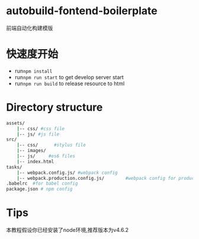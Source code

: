 # autobuild-fontend-boilerplate
前端自动化构建模版



快速度开始
===
- run`npm install`
- run`npm run start` to get develop server start
- run`npm run build` to release resource to html

 

Directory structure
===

```sh
assets/
    |-- css/ #css file
    |-- js/ #js file
src/
    |-- css/      #stylus file
    |-- images/
    |-- js/     #es6 files
    |-- index.html 
tasks/
    |-- webpack.config.js/ #webpack config
    |-- webpack.production.config.js/        #webpack config for production
.babelrc  #for babel config
package.json # npm config
```

Tips
===
本教程假设你已经安装了node环境,推荐版本为v4.6.2